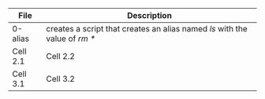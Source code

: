 | File | Description |
| -------- | -------- |
| 0-alias | creates a script that creates an alias named _ls_ with the value of _rm *_|
| Cell 2.1 | Cell 2.2 |
| Cell 3.1 | Cell 3.2 |
